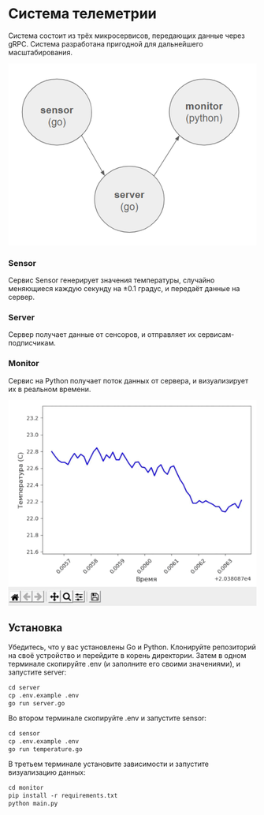 # Система телеметрии
Система состоит из трёх микросервисов, передающих данные через gRPC. Система разработана пригодной для дальнейшего масштабирования.

![Architecture](./architecture.PNG)

### Sensor
Сервис Sensor генерирует значения температуры, случайно меняющиеся каждую секунду на ±0.1 градус, и передаёт данные на сервер.

### Server
Сервер получает данные от сенсоров, и отправляет их сервисам-подписчикам.

### Monitor
Сервис на Python получает поток данных от сервера, и визуализирует их в реальном времени.

![Dashboard](./dashboard.gif)

## Установка
Убедитесь, что у вас установлены Go и Python.
Клонируйте репозиторий на своё устройство и перейдите в корень директории.
Затем в одном терминале скопируйте .env (и заполните его своими значениями), и запустите server:
```
cd server
cp .env.example .env
go run server.go
```

Во втором терминале скопируйте .env и запустите sensor:
```
cd sensor
cp .env.example .env
go run temperature.go
```

В третьем терминале установите зависимости и запустите визуализацию данных:
```
cd monitor
pip install -r requirements.txt
python main.py
```

